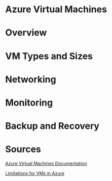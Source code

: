 # Azure Virtual Machines

# Overview

# VM Types and Sizes

# Networking

# Monitoring

# Backup and Recovery

# Sources

[Azure Virtual Machines Documentation](<https://docs.microsoft.com/en-us/azure/virtual-machines/windows/overview>)

[Limitations for VMs in Azure](<https://docs.microsoft.com/en-us/azure/azure-subscription-service-limits#virtual-machines-limits>)

